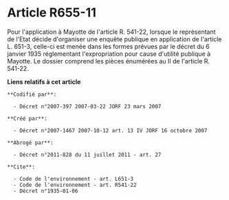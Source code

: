 # Article R655-11

Pour l'application à Mayotte de l'article R. 541-22, lorsque le représentant de l'Etat décide d'organiser une enquête
publique en application de l'article L. 651-3, celle-ci est menée dans les formes prévues par le décret du 6 janvier 1935
réglementant l'expropriation pour cause d'utilité publique à Mayotte. Le dossier comprend les pièces énumérées au II de
l'article R. 541-22.

**Liens relatifs à cet article**

	**Codifié par**:

	  - Décret n°2007-397 2007-03-22 JORF 23 mars 2007

	**Créé par**:

	  - Décret n°2007-1467 2007-10-12 art. 13 IV JORF 16 octobre 2007

	**Abrogé par**:

	  - Décret n°2011-828 du 11 juillet 2011 - art. 27

	**Cite**:

	  - Code de l'environnement - art. L651-3
	  - Code de l'environnement - art. R541-22
	  - Décret n°1935-01-06
